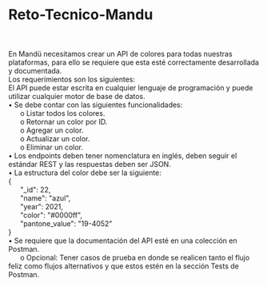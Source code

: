 # Reto-Tecnico-Mandu
 <br /> <br />En Mandü necesitamos crear un API de colores para todas nuestras plataformas, para ello se requiere
que esta esté correctamente desarrollada y documentada.
 <br />Los requerimientos son los siguientes:
 <br />El API puede estar escrita en cualquier lenguaje de programación y puede utilizar cualquier
motor de base de datos.
 <br />• Se debe contar con las siguientes funcionalidades:
 <br />&nbsp;&nbsp;&nbsp;&nbsp;&nbsp;&nbsp;o Listar todos los colores.
 <br />&nbsp;&nbsp;&nbsp;&nbsp;&nbsp;&nbsp;o Retornar un color por ID.
 <br />&nbsp;&nbsp;&nbsp;&nbsp;&nbsp;&nbsp;o Agregar un color.
 <br />&nbsp;&nbsp;&nbsp;&nbsp;&nbsp;&nbsp;o Actualizar un color.
 <br />&nbsp;&nbsp;&nbsp;&nbsp;&nbsp;&nbsp;o Eliminar un color.
 <br />• Los endpoints deben tener nomenclatura en inglés, deben seguir el estándar REST y las
respuestas deben ser JSON.
 <br />• La estructura del color debe ser la siguiente:
 <br />{
 <br /> &nbsp;&nbsp;&nbsp;&nbsp;&nbsp;&nbsp;"_id": 22,
 <br /> &nbsp;&nbsp;&nbsp;&nbsp;&nbsp;&nbsp;"name": "azul",
 <br /> &nbsp;&nbsp;&nbsp;&nbsp;&nbsp;&nbsp;"year": 2021,
 <br /> &nbsp;&nbsp;&nbsp;&nbsp;&nbsp;&nbsp;"color": "#0000ff",
 <br /> &nbsp;&nbsp;&nbsp;&nbsp;&nbsp;&nbsp;"pantone_value": "19-4052"
 <br />}
 <br />• Se requiere que la documentación del API esté en una colección en Postman.
 <br />&nbsp;&nbsp;&nbsp;&nbsp;&nbsp;&nbsp;o Opcional: Tener casos de prueba en donde se realicen tanto el flujo feliz como flujos
alternativos y que estos estén en la sección Tests de Postman.
